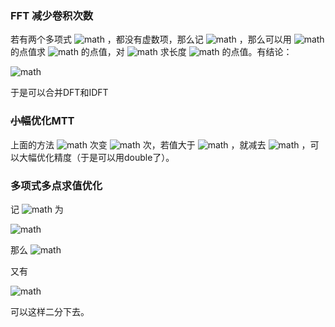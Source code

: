 ### FFT 减少卷积次数

若有两个多项式 ![math](https://render.githubusercontent.com/render/math?math=A%2CB) ，都没有虚数项，那么记 ![math](https://render.githubusercontent.com/render/math?math=C%3DA%2BiB%2CD%3DA-iB) ，那么可以用 ![math](https://render.githubusercontent.com/render/math?math=C%2CD) 的点值求 ![math](https://render.githubusercontent.com/render/math?math=A%2CB) 的点值，对 ![math](https://render.githubusercontent.com/render/math?math=C) 求长度 ![math](https://render.githubusercontent.com/render/math?math=2%5En) 的点值。有结论：


![math](https://render.githubusercontent.com/render/math?math=%5Bx%5Ek%5D%5Chat%20D%28x%29%3D%5Cmathrm%7Bconj%7D%28%5Bx%5E%7B2%5En-k%7D%5D%5Chat%20C%28x%29%29)


于是可以合并DFT和IDFT

### ~~小幅~~优化MTT

上面的方法 ![math](https://render.githubusercontent.com/render/math?math=7) 次变 ![math](https://render.githubusercontent.com/render/math?math=4) 次，若值大于 ![math](https://render.githubusercontent.com/render/math?math=%5Cfrac%7Bmod%7D2) ，就减去 ![math](https://render.githubusercontent.com/render/math?math=mod) ，可以大幅优化精度（于是可以用double了）。

### 多项式多点求值优化

记 ![math](https://render.githubusercontent.com/render/math?math=A/B) 为


![math](https://render.githubusercontent.com/render/math?math=%5Csum_%7Bi%5Cge%20j%7Dx%5E%7Bi-j%7D%28A_iB_j%29)



那么 ![math](https://render.githubusercontent.com/render/math?math=f%28x%29%3D%5Bx%5E0%5Df/%5Cdfrac%7B1%7D%7B1-x%7D) 

又有


![math](https://render.githubusercontent.com/render/math?math=A/%28BC%29%3D%28A/B%29/C%5C%5C%0Af/%5Cdfrac%7B1%7D%7B1-x_i%7D%3Df/%5Cprod_%7Bi%5Cnot%3Dj%7D%281-x_j%29/%5Cdfrac%7B1%7D%7B%5Cprod_j1-x_j%7D)


可以这样二分下去。